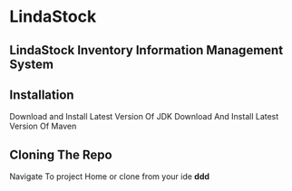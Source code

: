 # LindaStock
## LindaStock Inventory Information Management System
## Installation
Download and Install Latest Version Of JDK
Download And Install Latest Version Of Maven

## Cloning The Repo 
Navigate To project Home or clone from your ide **ddd**
